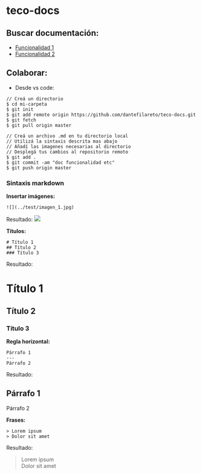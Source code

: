 # teco-docs

## Buscar documentación:

* [Funcionalidad 1](../test/test.md)
* [Funcionalidad 2](../test/test.md)

## Colaborar:
* Desde vs code:

```
// Creá un directorio
$ cd mi-carpeta
$ git init
$ git add remote origin https://github.com/dantefilareto/teco-docs.git
$ git fetch
$ git pull origin master

// Creá un archivo .md en tu directorio local
// Utilizá la sintaxis descrita mas abajo
// Añadí las imagenes necesarias al directorio
// Desplegá tus cambios al repositorio remoto
$ git add .
$ git commit -am "doc funcionalidad etc"
$ git push origin master
```

### Sintaxis markdown

**Insertar imágenes:**
```
![](../test/imagen_1.jpg)
```

Resultado:
![](../test/imagen_1.jpg)


**Títulos:**
```
# Título 1
## Título 2
### Título 3
```

Resultado:

# Título 1
## Título 2
### Título 3

**Regla horizontal:**
```
Párrafo 1
---
Párrafo 2
```

Resultado:

Párrafo 1
---
Párrafo 2

**Frases:**
```
> Lorem ipsum  
> Dolor sit amet
```

Resultado:
> Lorem ipsum  
> Dolor sit amet